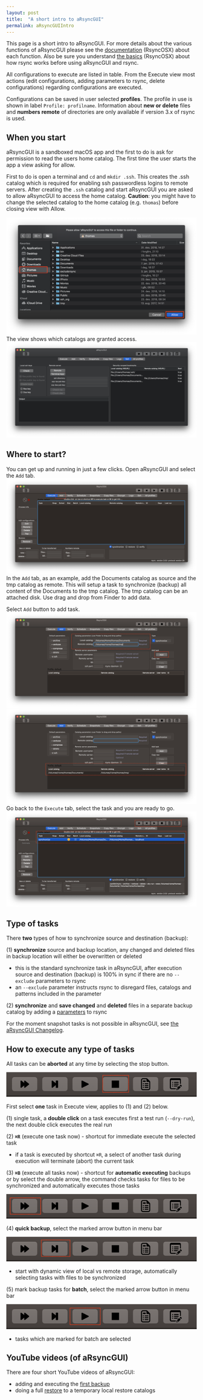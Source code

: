 ```yaml
---
layout: post
title:  "A short intro to aRsyncGUI"
permalink: aRsyncGUIIntro
---
```

This page is a short intro to aRsyncGUI. For more details about the various functions of aRsyncGUI please see the [documentation](/AboutaRsyncGUI) (RsyncOSX) about each function. Also be sure you understand  [the basics](/HowtoUseaRsyncGUI) (RsyncOSX) about how rsync works before using aRsyncGUI and rsync.

All configurations to execute are listed in table. From the Execute view most actions (edit configurations, adding parameters to rsync, delete configurations) regarding configurations are executed.

Configurations can be saved in user selected **profiles**. The profile in use is shown in label `Profile: profilname`. Information about **new or delete** files and **numbers remote** of directories are only available if version 3.x of rsync is used.

## When you start

aRsyncGUI is a sandboxed macOS app and the first to do is ask for permission to read the users home catalog. The first time the user starts the app a view asking for allow.

First to do is open a terminal and `cd` and `mkdir .ssh`. This creates the .ssh catalog which is required for enabling ssh passwordless logins to remote servers. After creating the `.ssh` catalog and start aRsyncGUI you are asked to allow aRsyncGUI to access the home catalog. **Caution**: you might have to change the selected catalog to the home catalog (e.g. `thomas`) before closing view with Allow.

![](/images/RsyncOSX/master/aRsyncGUIIntro/allow.png)
The view shows which catalogs are granted access.
![](/images/RsyncOSX/master/aRsyncGUIIntro/main5.png)

## Where to start?

You can get up and running in just a few clicks. Open aRsyncGUI and select the `Add` tab.
![](/images/RsyncOSX/master/aRsyncGUIIntro/main1.png)
In the `Add` tab, as an example, add the Documents catalog as source and the tmp catalog as remote. This will setup a task to synchronize (backup) all content of the Documents to the tmp catalog. The tmp catalog can be an attached disk. Use drag and drop from Finder to add data.

Select `Add` button to add task.
![](/images/RsyncOSX/master/aRsyncGUIIntro/main2.png)
![](/images/RsyncOSX/master/aRsyncGUIIntro/main3.png)
Go back to the `Execute` tab, select the task and you are ready to go.
![](/images/RsyncOSX/master/aRsyncGUIIntro/main4.png)

## Type of tasks

There  **two** types of how to synchronize source and destination (backup):

(1) **synchronize** source and backup location, any changed and deleted files in backup location will either be overwritten or deleted
  - this is the standard synchronize task in aRsyncGUI, after execution source and destination (backup) is 100% in sync if there are no `--exclude` parameters to rsync
  - an `--exclude` parameter instructs rsync to disregard files, catalogs and patterns included in the parameter

(2) **synchronize** and **save changed** and **deleted** files in a separate backup catalog by adding a [parameters](/Parameters) to rsync

For the moment snapshot tasks is not possible in aRsyncGUI, see [the aRsyncGUI Changelog](/aRsyncGUIChangelog).

## How to execute any type of tasks

All tasks can be **aborted** at any time by selecting the stop button.

![](/images/RsyncOSX/master/aRsyncGUIIntro/menu1.png)

First select **one** task in Execute view, applies to (1) and (2) below.

(1) single task, a **double click** on a task executes first a test run (`--dry-run`), the next double click executes the real run

(2) **`⌘R`** (execute one task now) - shortcut for immediate execute the selected task
- if a task is executed by shortcut `⌘R`, a select of another task during execution will terminate (abort) the current task

(3) **`⌘B`** (execute all tasks now) - shortcut for **automatic executing** backups or by select the double arrow, the command checks tasks for files to be synchronized and automatically executes those tasks

![](/images/RsyncOSX/master/aRsyncGUIIntro/menu4.png)

(4) **quick backup**, select the marked arrow button in menu bar

![](/images/RsyncOSX/master/aRsyncGUIIntro/menu2.png)

- start with dynamic view of local vs remote storage, automatically selecting tasks with files to be synchronized

(5) mark backup tasks for **batch**, select the marked arrow button in menu bar

![](/images/RsyncOSX/master/aRsyncGUIIntro/menu3.png)

- tasks which are marked for batch are selected

## YouTube videos (of aRsyncGUI)

There are four short YouTube videos of aRsyncGUI:

- adding and executing the [first backup](https://youtu.be/8oe1lKgiDx8)
- doing a full [restore](https://youtu.be/-R6n_8fl6Ls) to a temporary local restore catalogs

